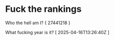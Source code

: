 # Fuck the rankings

Who the hell am I?
{ 27441218 }

What fucking year is it?
[ 2025-04-16T13:26:40Z ]
